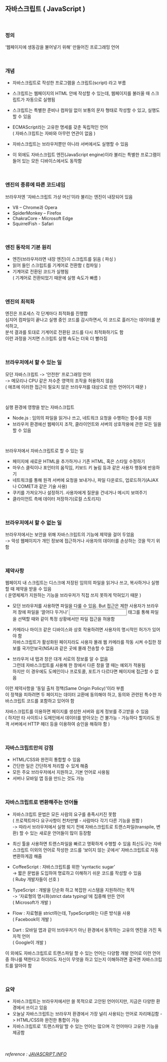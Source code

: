 ## 자바스크립트 ( JavaScript )
<br> 

### 정의  
‘웹페이지에 생동감을 불어넣기 위해’ 만들어진 프로그래밍 언어

<br>

### 개념
* 자바스크립트로 작성한 프로그램을 스크립트(script) 라고 부름  
* 스크립트는 웹페이지의 HTML 안에 작성할 수 있는데, 웹페이지를 불러올 때 스크립트가 자동으로 실행됨  
* 스크립트는 특별한 준비나 컴파일 없이 보통의 문자 형태로 작성할 수 있고, 실행도 할 수 있음  
  
* ECMAScript라는 고유한 명세를 갖춘 독립적인 언어  
( 자바스크립트는 자바와 아무런 연관이 없음 )
  
* 자바스크립트는 브라우저뿐만 아니라 서버에서도 실행할 수 있음   
* 이 외에도 자바스크립트 엔진(JavaScript engine)이라 불리는 특별한 프로그램이 들어 있는 모든 디바이스에서도 동작함  

<br>

### 엔진의 종류에 따른 코드네임  
브라우저엔 '자바스크립트 가상 머신’이라 불리는 엔진이 내장되어 있음
* V8 – Chrome과 Opera
* SpiderMonkey – Firefox
* ChakraCore - Microsoft Edge
* SquirrelFish - Safari

<br>

### 엔진 동작의 기본 원리
* 엔진(브라우저라면 내장 엔진)이 스크립트를 읽음 ( 파싱 )
* 읽어 들인 스크립트를 기계어로 전환함 ( 컴파일 )
* 기계어로 전환된 코드가 실행됨   
( 기계어로 전환되었기 때문에 실행 속도가 빠름 )

<br>

### 엔진의 최적화
엔진은 프로세스 각 단계마다 최적화를 진행함  
심지어 컴파일이 끝나고 실행 중인 코드를 감시하면서, 이 코드로 흘러가는 데이터를 분석하고,   
분석 결과를 토대로 기계어로 전환된 코드를 다시 최적화하기도 함  
이런 과정을 거치면 스크립트 실행 속도는 더욱 더 빨라짐 

<br>

### 브라우저에서 할 수 있는 일
모던 자바스크립트 -> ‘안전한’ 프로그래밍 언어  
-> 메모리나 CPU 같은 저수준 영역의 조작을 허용하지 않음   
( 애초에 이러한 접근이 필요치 않은 브라우저를 대상으로 만든 언어이기 때문 )  

<br>

실행 환경에 영향을 받는 자바스크립트
* Node.js : 임의의 파일을 읽거나 쓰고, 네트워크 요청을 수행하는 함수를 지원
* 브라우저 환경에선 웹페이지 조작, 클라이언트와 서버의 상호작용에 관한 모든 일을 할 수 있음

<br>

브라우저에서 자바스크립트로 할 수 있는 일
* 페이지에 새로운 HTML을 추가하거나 기존 HTML, 혹은 스타일 수정하기
* 마우스 클릭이나 포인터의 움직임, 키보드 키 눌림 등과 같은 사용자 행동에 반응하기
* 네트워크를 통해 원격 서버에 요청을 보내거나, 파일 다운로드, 업로드하기(AJAX나 COMET과 같은 기술 사용)
* 쿠키를 가져오거나 설정하기. 사용자에게 질문을 건네거나 메시지 보여주기
* 클라이언트 측에 데이터 저장하기(로컬 스토리지)

<br>

### 브라우저에서 할 수 없는 일
브라우저에서는 보안을 위해 자바스크립트의 기능에 제약을 걸어 두었음  
-> 악성 웹페이지가 개인 정보에 접근하거나 사용자의 데이터를 손상하는 것을 막기 위함  

<br>

### 제약사항
웹페이지 내 스크립트는 디스크에 저장된 임의의 파일을 읽거나 쓰고, 복사하거나 실행할 때 제약을 받을 수 있음   
( 운영체제가 지원하는 기능을 브라우저가 직접 쓰지 못하게 막혀있기 때문 )  

* 모던 브라우저를 사용하면 파일을 다룰 수 있음. But 접근은 제한 
사용자가 브라우저 창에 파일을 ‘끌어다 두거나’ <input> 태그를 통해 파일을 선택할 때와 같이 특정 상황에서만 파일 접근을 허용함  

* 카메라나 마이크 같은 디바이스와 상호 작용하려면 사용자의 명시적인 허가가 있어야 함  
자바스크립트가 활성화된 페이지라도 사용자 몰래 웹 카메라를 작동 시켜 수집한 정보를 국가안보국(NSA)과 같은 곳에 몰래 전송할 수 없음  

* 브라우저 내 탭과 창은 대개 서로의 정보를 알 수 없음   
그런데 자바스크립트를 사용해 한 창에서 다른 창을 열 때는 예외가 적용됨   
하지만 이 경우에도 도메인이나 프로토콜, 포트가 다르다면 페이지에 접근할 수 없음  

이런 제약사항을 '동일 출처 정책(Same Origin Policy)'이라 부름  
이 정책을 피하려면 두 페이지는 데이터 교환에 동의해야 하고, 동의와 관련된 특수한 자바스크립트 코드를 포함하고 있어야 함 

자바스크립트를 이용하면 페이지를 생성한 서버와 쉽게 정보를 주고받을 수 있음   
( 하지만 타 사이트나 도메인에서 데이터를 받아오는 건 불가능 - 가능하다 할지라도 원격 서버에서 HTTP 헤더 등을 이용하여 승인을 해줘야 함 )

<br>

### 자바스크립트만의 강점
* HTML/CSS와 완전히 통합할 수 있음
* 간단한 일은 간단하게 처리할 수 있게 해줌
* 모든 주요 브라우저에서 지원하고, 기본 언어로 사용됨
* 서버나 모바일 앱 등을 만드는 것도 가능

<br>

### 자바스크립트로 변환해주는 언어들
* 자바스크립트 문법은 모든 사람의 요구를 충족시키진 못함    
( 프로젝트마다 요구사항이 천차만별 - 사람마다 각기 다른 기능을 원함 )  
-> 따라서 브라우저에서 실행 되기 전에 자바스크립트로 트랜스파일(transpile, 변환) 할 수 있는 새로운 언어들이 많이 등장함  

* 최신 툴을 사용하면 트랜스파일을 빠르고 명확하게 수행할 수 있음 
최신도구는 자바스크립트 이외의 언어로 작성한 코드를 ‘보이지 않는 곳에서’ 자바스크립트로 자동 변환하게끔 해줌  
  
* CoffeeScript : 자바스크립트를 위한 'syntactic sugar’  
-> 짧은 문법을 도입하여 명료하고 이해하기 쉬운 코드를 작성할 수 있음  
( Ruby 개발자들이 선호 )

* TypeScript : 개발을 단순화 하고 복잡한 시스템을 지원하려는 목적  
-> '자료형의 명시화(strict data typing)'에 집중해 만든 언어  
( Microsoft가 개발 )

* Flow : 자료형을 strict하는데, TypeScript와는 다른 방식을 사용  
( Facebook이 개발 )

* Dart : 모바일 앱과 같이 브라우저가 아닌 환경에서 동작하는 고유의 엔진을 가진 독자적 언어  
( Google이 개발 )
  
이 외에도 자바스크립트로 트랜스파일 할 수 있는 언어는 다양함 
개발 언어로 이런 언어 중 하나를 택한다고 하더라도 자신이 무엇을 하고 있는지 이해하려면 결국엔 자바스크립트를 알아야 함

<br>

### 요약
* 자바스크립트는 브라우저에서만 쓸 목적으로 고안된 언어이지만, 지금은 다양한 환경에서 쓰이고 있음
* 오늘날 자바스크립트는 브라우저 환경에서 가장 널리 사용되는 언어로 자리매김함
-> HTML/CSS와 완전한 통합이 가능
* 자바스크립트로 '트랜스파일’할 수 있는 언어는 많으며 각 언어마다 고유한 기능을 제공함 

<br>

###### reference : [JAVASCRIPT.INFO](https://ko.javascript.info/intro) 
